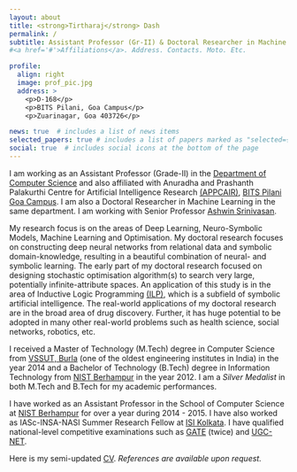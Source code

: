 ```yaml
---
layout: about
title: <strong>Tirtharaj</strong> Dash
permalink: /
subtitle: Assistant Professor (Gr-II) & Doctoral Researcher in Machine Learning
#<a href='#'>Affiliations</a>. Address. Contacts. Moto. Etc.

profile:
  align: right
  image: prof_pic.jpg
  address: >
    <p>D-168</p>
    <p>BITS Pilani, Goa Campus</p>
    <p>Zuarinagar, Goa 403726</p>

news: true  # includes a list of news items
selected_papers: true # includes a list of papers marked as "selected={true}"
social: true  # includes social icons at the bottom of the page
---
```


I am working as an Assistant Professor (Grade-II) in the <a rel="external nofollow" href="https://www.bits-pilani.ac.in/goa/ComputerScienceInformationsSystems/ComputerScienceandInformationSystems" target="_blank">Department of Computer Science</a> and also affiliated with Anuradha and Prashanth Palakurthi Centre for Artificial Intelligence Research <a rel="external nofollow" href="https://www.bits-pilani.ac.in/appcair/index.html" target="_blank">(APPCAIR)</a>, <a rel="external nofollow" href="https://www.bits-pilani.ac.in/goa/index.aspx" target="_blank">BITS Pilani Goa Campus</a>. I am also a Doctoral Researcher in Machine Learning in the same department. I am working with Senior Professor <a rel="external nofollow" href="https://www.bits-pilani.ac.in/goa/ashwin/profile" target="_blank">Ashwin Srinivasan</a>.

My research focus is on the areas of Deep Learning, Neuro-Symbolic Models, Machine Learning and Optimisation. My doctoral research focuses on constructing deep neural networks from relational data and symbolic domain-knowledge, resulting in a beautiful combination of neural- and symbolic learning. The early part of my doctoral research focused on designing stochastic optimisation algorithm(s) to search very large, potentially infinite-attribute spaces. An application of this study is in the area of Inductive Logic Programming <a rel="external nofollow" href="https://en.wikipedia.org/wiki/Inductive_logic_programming" target="_blank">(ILP)</a>, which is a subfield of symbolic artificial intelligence. The real-world applications of my doctoral research are in the broad area of drug discovery. Further, it has huge potential to be adopted in many other real-world problems such as health science, social networks, robotics, etc.

I received a Master of Technology (M.Tech) degree in Computer Science from <a rel="external nofollow" href="http://www.vssut.ac.in/" target="_blank">VSSUT, Burla</a> (one of the oldest engineering institutes in India) in the year 2014 and a Bachelor of Technology (B.Tech) degree in Information Technology from <a rel="external nofollow" href="http://www.nist.edu" target="_blank">NIST Berhampur</a> in the year 2012. I am a *Silver Medalist* in both M.Tech and B.Tech for my academic performances.

I have worked as an Assistant Professor in the School of Computer Science at <a rel="external nofollow" href="http://www.nist.edu" target="_blank">NIST Berhampur</a> for over a year during 2014 - 2015. I have also worked as IASc-INSA-NASI Summer Research Fellow at <a rel="external nofollow" href="http://www.isical.ac.in/" target="_blank">ISI Kolkata</a>. I have qualified national-level competitive examinations such as <a rel="external nofollow" href="https://en.wikipedia.org/wiki/Graduate_Aptitude_Test_in_Engineering" target="_blank">GATE</a> (twice) and <a rel="external nofollow" href="https://en.wikipedia.org/wiki/National_Eligibility_Test" target="_blank">UGC-NET</a>.

Here is my semi-updated <a href="/vitae/TirtharajDash.pdf" target="_blank">CV</a>. *References are available upon request.*
